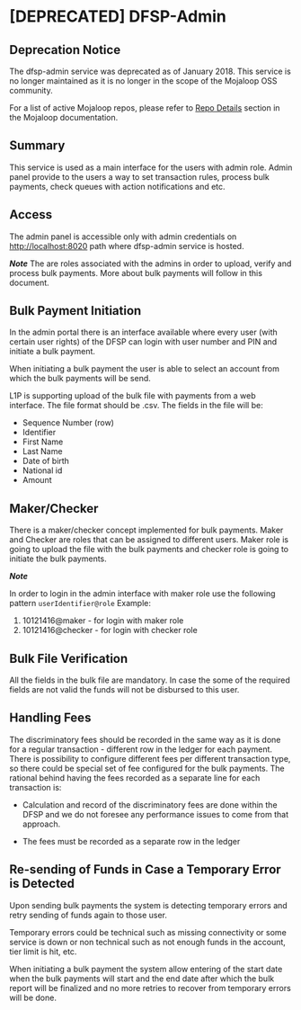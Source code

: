# [DEPRECATED] DFSP-Admin

## Deprecation Notice

The dfsp-admin service was deprecated as of January 2018. This service is no longer maintained as it is no longer in the scope of the Mojaloop OSS community.

For a list of active Mojaloop repos, please refer to [Repo Details](https://mojaloop.io/documentation/repositories/) section in the Mojaloop documentation.


## Summary ##

This service is used as a main interface for the users with admin role. Admin panel provide to the users a way to set transaction rules, process bulk payments, check queues with action notifications and etc. 

## Access

The admin panel is accessible only with admin credentials on [http://localhost:8020](http://localhost:8020 "http://localhost:8020") path where dfsp-admin service is hosted.

***Note***
The are roles associated with the admins in order to upload, verify and process bulk payments. More about bulk payments will follow in this document. 


## Bulk Payment Initiation

In the admin portal there is an interface available where every user (with certain user rights) of the DFSP can login with user number and PIN and initiate a bulk payment.

When initiating a bulk payment the user is able to select an account from which the bulk payments will be send.

L1P is supporting upload of the bulk file with payments from a web interface. The file format should be .csv. The fields in the file will be:

- Sequence Number (row)
- Identifier
- First Name
- Last Name
- Date of birth
- National id
- Amount

## Maker/Checker

There is a maker/checker concept implemented for bulk payments. Maker and Checker are roles that can be assigned to different users. Maker role is going to upload the file with the bulk payments and checker role is going to initiate the bulk payments.

***Note*** 

In order to login in the admin interface with maker role use the following pattern `userIdentifier@role`
Example: 
1. 10121416@maker - for login with maker role
2. 10121416@checker - for login with checker role

## Bulk File Verification

All the fields in the bulk file are mandatory. In case the some of the required fields are not valid the funds will not be disbursed to this user.

## Handling Fees

The discriminatory fees should be recorded in the same way as it is done for a regular transaction - different row in the ledger for each payment. There is possibility to configure different fees per different transaction type, so there could be special set of fee configured for the bulk payments.
The rational behind having the fees recorded as a separate line for each transaction is:

- Calculation and record of the discriminatory fees are done within the DFSP and we do not foresee any performance issues to come from that approach.

- The fees must be recorded as a separate row in the ledger

## Re-sending of Funds in Case a Temporary Error is Detected

Upon sending bulk payments the system is detecting temporary errors and retry sending of funds again to those user.

Temporary errors could be technical such as missing connectivity or some service is down or non technical such as not enough funds in the account, tier limit is hit, etc.

When initiating a bulk payment the system allow entering of the start date when the bulk payments will start and the end date after which the bulk report will be finalized and no more retries to recover from temporary errors will be done.

